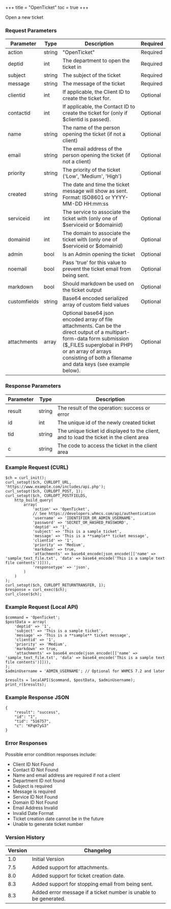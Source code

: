 +++
title = "OpenTicket"
toc = true
+++

Open a new ticket

### Request Parameters

| Parameter | Type | Description | Required |
| --------- | ---- | ----------- | -------- |
| action | string | "OpenTicket" | Required |
| deptid | int | The department to open the ticket in | Required |
| subject | string | The subject of the ticket | Required |
| message | string | The message of the ticket | Required |
| clientid | int | If applicable, the Client ID to create the ticket for. | Optional |
| contactid | int | If applicable, the Contact ID to create the ticket for (only if $clientid is passed). | Optional |
| name | string | The name of the person opening the ticket (if not a client) | Optional |
| email | string | The email address of the person opening the ticket (if not a client) | Optional |
| priority | string | The priority of the ticket ('Low', 'Medium', 'High') | Optional |
| created | string | The date and time the ticket message will show as sent. Format: ISO8601 or YYYY-MM-DD HH:mm:ss | Optional |
| serviceid | int | The service to associate the ticket with (only one of $serviceid or $domainid) | Optional |
| domainid | int | The domain to associate the ticket with (only one of $serviceid or $domainid) | Optional |
| admin | bool | Is an Admin opening the ticket | Optional |
| noemail | bool | Pass 'true' for this value to prevent the ticket email from being sent. | Optional |
| markdown | bool | Should markdown be used on the ticket output | Optional |
| customfields | string | Base64 encoded serialized array of custom field values | Optional |
| attachments | array | Optional base64 json encoded array of file attachments. Can be the direct output of a multipart-form-data form submission ($_FILES superglobal in PHP) or an array of arrays consisting of both a filename and data keys (see example below). | Optional |

### Response Parameters

| Parameter | Type | Description |
| --------- | ---- | ----------- |
| result | string | The result of the operation: success or error |
| id | int | The unique id of the newly created ticket |
| tid | string | The unique ticket id displayed to the client, and to load the ticket in the client area |
| c | string | The code to access the ticket in the client area |


### Example Request (CURL)

```
$ch = curl_init();
curl_setopt($ch, CURLOPT_URL, 'https://www.example.com/includes/api.php');
curl_setopt($ch, CURLOPT_POST, 1);
curl_setopt($ch, CURLOPT_POSTFIELDS,
    http_build_query(
        array(
            'action' => 'OpenTicket',
            // See https://developers.whmcs.com/api/authentication
            'username' => 'IDENTIFIER_OR_ADMIN_USERNAME',
            'password' => 'SECRET_OR_HASHED_PASSWORD',
            'deptid' => '1',
            'subject' => 'This is a sample ticket',
            'message' => 'This is a **sample** ticket message',
            'clientid' => '1',
            'priority' => 'Medium',
            'markdown' => true,
            'attachments' => base64_encode(json_encode([['name' => 'sample_text_file.txt', 'data' => base64_encode('This is a sample text file contents')]])),
            'responsetype' => 'json',
        )
    )
);
curl_setopt($ch, CURLOPT_RETURNTRANSFER, 1);
$response = curl_exec($ch);
curl_close($ch);
```


### Example Request (Local API)

```
$command = 'OpenTicket';
$postData = array(
    'deptid' => '1',
    'subject' => 'This is a sample ticket',
    'message' => 'This is a **sample** ticket message',
    'clientid' => '1',
    'priority' => 'Medium',
    'markdown' => true,
    'attachments' => base64_encode(json_encode([['name' => 'sample_text_file.txt', 'data' => base64_encode('This is a sample text file contents')]])),
);
$adminUsername = 'ADMIN_USERNAME'; // Optional for WHMCS 7.2 and later

$results = localAPI($command, $postData, $adminUsername);
print_r($results);
```


### Example Response JSON

```
{
    "result": "success",
    "id": "1",
    "tid": "516757",
    "c": "KPqH7yG3"
}
```


### Error Responses

Possible error condition responses include:

* Client ID Not Found
* Contact ID Not Found
* Name and email address are required if not a client
* Department ID not found
* Subject is required
* Message is required
* Service ID Not Found
* Domain ID Not Found
* Email Address Invalid
* Invalid Date Format
* Ticket creation date cannot be in the future
* Unable to generate ticket number


### Version History

| Version | Changelog |
| ------- | --------- |
| 1.0 | Initial Version |
| 7.5 | Added support for attachments. |
| 8.0 | Added support for ticket creation date. |
| 8.3 | Added support for stopping email from being sent. |
| 8.3 | Added error message if a ticket number is unable to be generated. |
